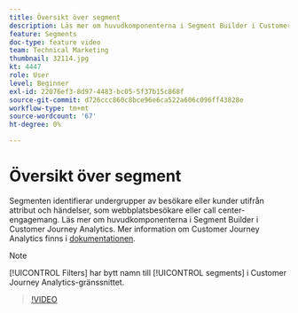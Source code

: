 ```yaml
---
title: Översikt över segment
description: Läs mer om huvudkomponenterna i Segment Builder i Customer Journey Analytics.
feature: Segments
doc-type: feature video
team: Technical Marketing
thumbnail: 32114.jpg
kt: 4447
role: User
level: Beginner
exl-id: 22076ef3-8d97-4483-bc05-5f37b15c868f
source-git-commit: d726ccc860c8bce96e6ca522a606c096ff43828e
workflow-type: tm+mt
source-wordcount: '67'
ht-degree: 0%

---
```


# Översikt över segment

Segmenten identifierar undergrupper av besökare eller kunder utifrån attribut och händelser, som webbplatsbesökare eller call center-engagemang. Läs mer om huvudkomponenterna i Segment Builder i Customer Journey Analytics. Mer information om Customer Journey Analytics finns i [dokumentationen](https://experienceleague.adobe.com/en/docs/analytics-platform/using/cja-components/cja-segments/filters-overview).

>[!NOTE]
>
> [!UICONTROL Filters] har bytt namn till [!UICONTROL segments] i Customer Journey Analytics-gränssnittet.

>[!VIDEO](https://video.tv.adobe.com/v/32114/?quality=12&learn=on)
